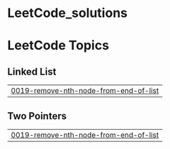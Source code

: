 # LeetCode_solutions
<!---LeetCode Topics Start-->
# LeetCode Topics
## Linked List
|  |
| ------- |
| [0019-remove-nth-node-from-end-of-list](https://github.com/GagansharmaGit/LeetCode_solutions/tree/master/0019-remove-nth-node-from-end-of-list) |
## Two Pointers
|  |
| ------- |
| [0019-remove-nth-node-from-end-of-list](https://github.com/GagansharmaGit/LeetCode_solutions/tree/master/0019-remove-nth-node-from-end-of-list) |
<!---LeetCode Topics End-->
